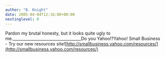 ```yaml
---
author: "B. Knight"
date: 2005-04-04T12:16:00+00:00
nestinglevel: 0
---
```

Pardon my brutal honesty, but it looks quite ugly to me.\_\_\_\_\_\_\_\_\_\_\_\_\_\_\_\_\_\_\_\_\_\_\_\_\_\_\_\_\_\_\_\_\_\_Do you Yahoo!?Yahoo! Small Business - Try our new resources site![http://smallbusiness.yahoo.com/resources/](http://smallbusiness.yahoo.com/resources/)